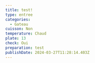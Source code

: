 ```yaml
---
title: test!
type: entree
categories:
  - Gateau
cuisson: Non
temperature: Chaud
plate: 13
check: Oui
preparation: test
publishDate: 2024-03-27T11:28:14.403Z
---
```

